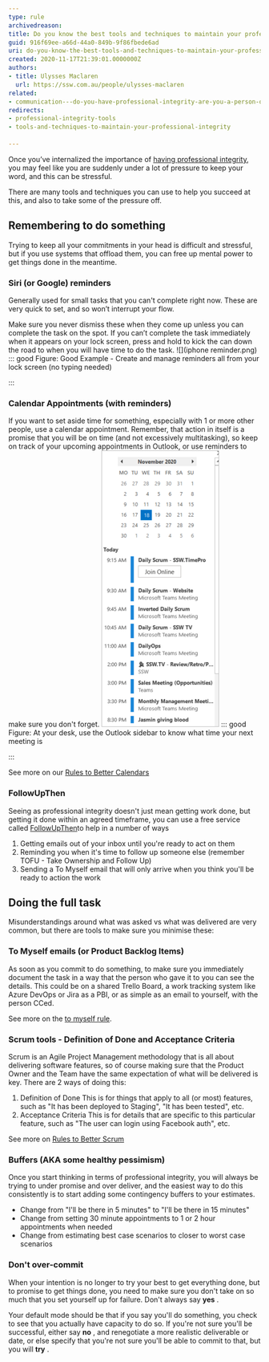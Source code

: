 ```yaml
---
type: rule
archivedreason: 
title: Do you know the best tools and techniques to maintain your professional integrity?
guid: 916f69ee-a66d-44a0-849b-9f86fbede6ad
uri: do-you-know-the-best-tools-and-techniques-to-maintain-your-professional-integrity
created: 2020-11-17T21:39:01.0000000Z
authors:
- title: Ulysses Maclaren
  url: https://ssw.com.au/people/ulysses-maclaren
related:
- communication---do-you-have-professional-integrity-are-you-a-person-of-your-word
redirects:
- professional-integrity-tools
- tools-and-techniques-to-maintain-your-professional-integrity

---
```


Once you’ve internalized the importance of [having professional integrity](/_layouts/15/FIXUPREDIRECT.ASPX?WebId=3dfc0e07-e23a-4cbb-aac2-e778b71166a2&TermSetId=07da3ddf-0924-4cd2-a6d4-a4809ae20160&TermId=34f9f173-8437-448d-a204-4ba07cdbe188), you may feel like you are suddenly under a lot of pressure to keep your word, and this can be stressful.

<!--endintro-->

There are many tools and techniques you can use to help you succeed at this, and also to take some of the pressure off.

## 


## Remembering to do something

Trying to keep all your commitments in your head is difficult and stressful, but if you use systems that offload them, you can free up mental power to get things done in the meantime.

### Siri (or Google) reminders

Generally used for small tasks that you can't complete right now. These are very quick to set, and so won’t interrupt your flow.

Make sure you never dismiss these when they come up unless you can complete the task on the spot. If you can’t complete the task immediately when it appears on your lock screen, press and hold to kick the can down the road to when you will have time to do the task.
![](iphone reminder.png)
::: good
Figure: Good Example - Create and manage reminders all from your lock screen (no typing needed)

:::

### Calendar Appointments (with reminders)


If you want to set aside time for something, especially with 1 or more other people, use a calendar appointment. Remember, that action in itself is a promise that you will be on time (and not excessively multitasking), so keep on track of your upcoming appointments in Outlook, or use reminders to make sure you don't forget.
![](Calendar-in-Outlook.png)
::: good
Figure: At your desk, use the Outlook sidebar to know what time your next meeting is

:::

See more on our [Rules to Better Calendars](/rules-to-better-calendars)

### FollowUpThen

Seeing as professional integrity doesn't just mean getting work done, but getting it done within an agreed timeframe, you can use a free service called     [FollowUpThen](/do-you-follow-up-emails-effectively)to help in a number of ways

1. Getting emails out of your inbox until you're ready to act on them
2. Reminding you when it's time to follow up someone else (remember TOFU - Take Ownership and Follow Up)
3. Sending a To Myself email that will only arrive when you think you'll be ready to action the work


## 


## Doing the full task

Misunderstandings around what was asked vs what was delivered are very common, but there are tools to make sure you minimise these:

### To Myself emails (or Product Backlog Items)

As soon as you commit to do something, to make sure you immediately document the task in a way that the person who gave it to you can see the details. This could be on a shared Trello Board, a work tracking system like Azure DevOps or Jira as a PBI, or as simple as an email to yourself, with the person CCed.

See more on the [to myself rule](/dones-do-you-send-yourself-emails).

### Scrum tools - Definition of Done and Acceptance Criteria


Scrum is an Agile Project Management methodology that is all about delivering software features, so of course making sure that the Product Owner and the Team have the same expectation of what will be delivered is key. There are 2 ways of doing this:

1. Definition of Done
This is for things that apply to all (or most) features, such as "It has been deployed to Staging", "It has been tested", etc.
2. Acceptance Criteria
This is for details that are specific to this particular feature, such as "The user can login using Facebook auth", etc.


See more on [Rules to Better Scrum](/rules-to-better-scrum-using-azure-devops)

### Buffers (AKA some healthy pessimism)

Once you start thinking in terms of professional integrity, you will always be trying to under promise and over deliver, and the easiest way to do this consistently is to start adding some contingency buffers to your estimates.

* Change from "I'll be there in 5 minutes" to "I'll be there in 15 minutes"
* Change from setting 30 minute appointments to 1 or 2 hour appointments when needed
* Change from estimating best case scenarios to closer to worst case scenarios


###  Don't over-commit


When your intention is no longer to try your best to get everything done, but to promise to get things done, you need to make sure you don't take on so much that you set yourself up for failure. Don't always say         **yes** .

Your default mode should be that if you say you'll do something, you check to see that you actually have capacity to do so. If you're not sure you'll be successful, either say         **no** , and renegotiate a more realistic deliverable or date, or else specify that you're not sure you'll be able to commit to that, but you will         **try** .
